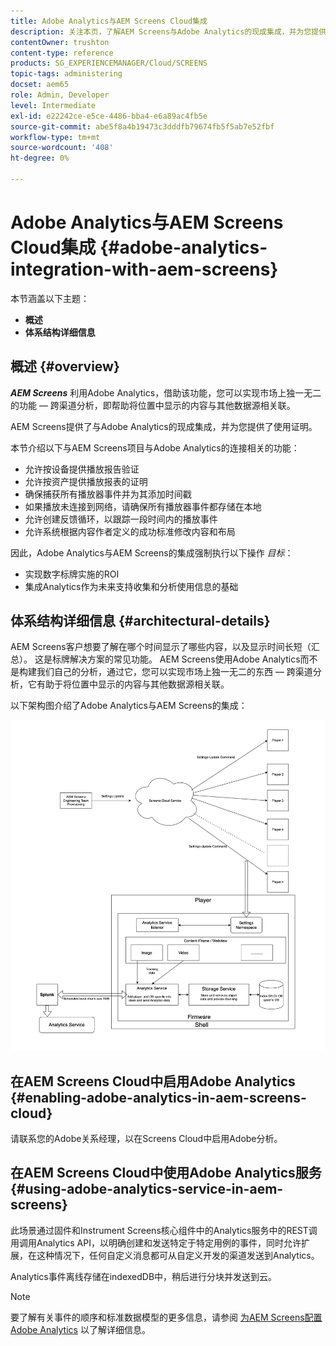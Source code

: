 ```yaml
---
title: Adobe Analytics与AEM Screens Cloud集成
description: 关注本页，了解AEM Screens与Adobe Analytics的现成集成，并为您提供播放证明。
contentOwner: trushton
content-type: reference
products: SG_EXPERIENCEMANAGER/Cloud/SCREENS
topic-tags: administering
docset: aem65
role: Admin, Developer
level: Intermediate
exl-id: e22242ce-e5ce-4486-bba4-e6a89ac4fb5e
source-git-commit: abe5f8a4b19473c3dddfb79674fb5f5ab7e52fbf
workflow-type: tm+mt
source-wordcount: '408'
ht-degree: 0%

---
```


# Adobe Analytics与AEM Screens Cloud集成 {#adobe-analytics-integration-with-aem-screens}

本节涵盖以下主题：

* **概述**
* **体系结构详细信息**

## 概述 {#overview}

***AEM Screens*** 利用Adobe Analytics，借助该功能，您可以实现市场上独一无二的功能 — 跨渠道分析，即帮助将位置中显示的内容与其他数据源相关联。

AEM Screens提供了与Adobe Analytics的现成集成，并为您提供了使用证明。

本节介绍以下与AEM Screens项目与Adobe Analytics的连接相关的功能：

* 允许按设备提供播放报告验证
* 允许按资产提供播放报表的证明
* 确保捕获所有播放器事件并为其添加时间戳
* 如果播放未连接到网络，请确保所有播放器事件都存储在本地
* 允许创建反馈循环，以跟踪一段时间内的播放事件
* 允许系统根据内容作者定义的成功标准修改内容和布局

因此，Adobe Analytics与AEM Screens的集成强制执行以下操作 *目标*：

* 实现数字标牌实施的ROI
* 集成Analytics作为未来支持收集和分析使用信息的基础

## 体系结构详细信息 {#architectural-details}

AEM Screens客户想要了解在哪个时间显示了哪些内容，以及显示时间长短（汇总）。 这是标牌解决方案的常见功能。 AEM Screens使用Adobe Analytics而不是构建我们自己的分析，通过它，您可以实现市场上独一无二的东西 — 跨渠道分析，它有助于将位置中显示的内容与其他数据源相关联。

以下架构图介绍了Adobe Analytics与AEM Screens的集成：

![与Adobe Analytics集成](/help/screens-cloud/assets/analytics-architecture.png)

## 在AEM Screens Cloud中启用Adobe Analytics {#enabling-adobe-analytics-in-aem-screens-cloud}

请联系您的Adobe关系经理，以在Screens Cloud中启用Adobe分析。

## 在AEM Screens Cloud中使用Adobe Analytics服务 {#using-adobe-analytics-service-in-aem-screens}

此场景通过固件和Instrument Screens核心组件中的Analytics服务中的REST调用调用Analytics API，以明确创建和发送特定于特定用例的事件，同时允许扩展，在这种情况下，任何自定义消息都可从自定义开发的渠道发送到Analytics。

Analytics事件离线存储在indexedDB中，稍后进行分块并发送到云。

>[!NOTE]
>要了解有关事件的顺序和标准数据模型的更多信息，请参阅 [为AEM Screens配置Adobe Analytics](https://experienceleague.adobe.com/docs/experience-manager-screens/user-guide/administering/analytics-integration/configuring-adobe-analytics-aem-screens.html) 以了解详细信息。
